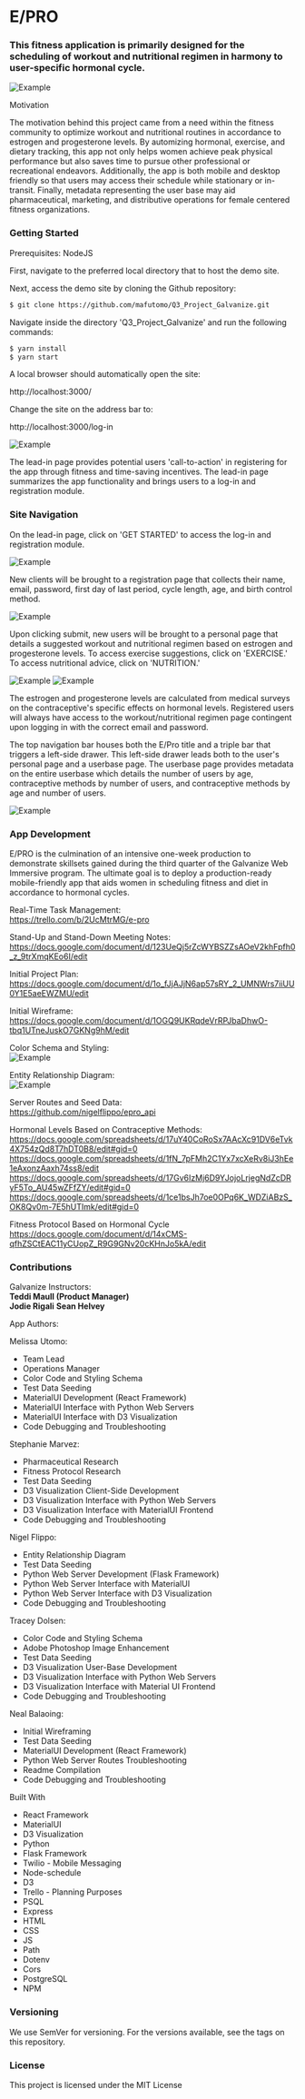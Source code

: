 # E/PRO

### This fitness application is primarily designed for the scheduling of workout and nutritional regimen in harmony to user-specific hormonal cycle.

![Example](readme_files/log-in.png)

Motivation

The motivation behind this project came from a need within the fitness community to optimize workout and nutritional routines in accordance to estrogen and progesterone levels.  By automizing hormonal, exercise, and dietary tracking, this app not only helps women achieve peak physical performance but also saves time to pursue other professional or recreational endeavors.  Additionally, the app is both mobile and desktop friendly so that users may access their schedule while stationary or in-transit.  Finally, metadata representing the user base may aid pharmaceutical, marketing, and distributive operations for female centered fitness organizations.

### Getting Started

Prerequisites: NodeJS

First, navigate to the preferred local directory that to host the demo site.

Next, access the demo site by cloning the Github repository:

```bash
$ git clone https://github.com/mafutomo/Q3_Project_Galvanize.git
```

Navigate inside the directory 'Q3_Project_Galvanize' and run the following commands:
```bash
$ yarn install
$ yarn start
```

A local browser should automatically open the site:

http://localhost:3000/

Change the site on the address bar to:

http://localhost:3000/log-in

![Example](readme_files/lead-in.png)

The lead-in page provides potential users 'call-to-action' in registering for the app through fitness and time-saving incentives.  The lead-in page summarizes the app functionality and brings users to a log-in and registration module.

### Site Navigation

On the lead-in page, click on 'GET STARTED' to access the log-in and registration module.

![Example](readme_files/log-in.png)

New clients will be brought to a registration page that collects their name, email, password, first day of last period, cycle length, age, and birth control method.

![Example](readme_files/register.png)

Upon clicking submit, new users will be brought to a personal page that details a suggested workout and nutritional regimen based on estrogen and progesterone levels.  To access exercise suggestions, click on 'EXERCISE.'  To access nutritional advice, click on 'NUTRITION.'

![Example](readme_files/exercise.png)
![Example](readme_files/nutrition.png)

The estrogen and progesterone levels are calculated from medical surveys on the contraceptive's specific effects on hormonal levels.  Registered users will always have access to the workout/nutritional regimen page contingent upon logging in with the correct email and password.

The top navigation bar houses both the E/Pro title and a triple bar that triggers a left-side drawer.  This left-side drawer leads both to the user's personal page and a userbase page.  The userbase page provides metadata on the entire userbase which details the number of users by age, contraceptive methods by number of users, and contraceptive methods by age and number of users.

![Example](readme_files/userbase.png)

### App Development

E/PRO is the culmination of an intensive one-week production to demonstrate skillsets gained during the third quarter of the Galvanize Web Immersive program.  The ultimate goal is to deploy a production-ready mobile-friendly app that aids women in scheduling fitness and diet in accordance to hormonal cycles.

Real-Time Task Management:  
https://trello.com/b/2UcMtrMG/e-pro

Stand-Up and Stand-Down Meeting Notes:  
https://docs.google.com/document/d/123UeQj5rZcWYBSZZsAOeV2khFpfh0_z_9trXmqKEo6I/edit

Initial Project Plan:  
https://docs.google.com/document/d/1o_fJjAJjN6ap57sRY_2_UMNWrs7iiUU0Y1E5aeEWZMU/edit

Initial Wireframe:  
https://docs.google.com/document/d/1OGQ9UKRqdeVrRPJbaDhwO-tbq1UTneJuskO7GKNg9hM/edit

Color Schema and Styling:  
![Example](readme_files/style.png)

Entity Relationship Diagram:  
![Example](readme_files/erd.png)

Server Routes and Seed Data:  
https://github.com/nigelflippo/epro_api

Hormonal Levels Based on Contraceptive Methods:  
https://docs.google.com/spreadsheets/d/17uY40CoRoSx7AAcXc91DV6eTvk4X754zQd8T7hDT0B8/edit#gid=0  
https://docs.google.com/spreadsheets/d/1fN_7pFMh2C1Yx7xcXeRv8iJ3hEe1eAxonzAaxh74ss8/edit  
https://docs.google.com/spreadsheets/d/17Gv6IzMj6D9YJojoLrjegNdZcDRyF5To_AU45wZFfZY/edit#gid=0  
https://docs.google.com/spreadsheets/d/1ce1bsJh7oe0OPq6K_WDZiABzS_OK8Qv0m-7E5hUTImk/edit#gid=0  

Fitness Protocol Based on Hormonal Cycle  
https://docs.google.com/document/d/14xCMS-qfhZSCtEAC11yCUopZ_R9G9GNv20cKHnJo5kA/edit

### Contributions

Galvanize Instructors:  
**Teddi Maull (Product Manager)**  
**Jodie Rigali**
**Sean Helvey**
  
App Authors:  

Melissa Utomo:
* Team Lead  
* Operations Manager  
* Color Code and Styling Schema
* Test Data Seeding  
* MaterialUI Development (React Framework)
* MaterialUI Interface with Python Web Servers  
* MaterialUI Interface with D3 Visualization  
* Code Debugging and Troubleshooting

Stephanie Marvez:  
* Pharmaceutical Research  
* Fitness Protocol Research  
* Test Data Seeding  
* D3 Visualization Client-Side Development
* D3 Visualization Interface with Python Web Servers
* D3 Visualization Interface with MaterialUI Frontend
* Code Debugging and Troubleshooting

Nigel Flippo:  
* Entity Relationship Diagram  
* Test Data Seeding  
* Python Web Server Development (Flask Framework)
* Python Web Server Interface with MaterialUI
* Python Web Server Interface with D3 Visualization
* Code Debugging and Troubleshooting

Tracey Dolsen:
* Color Code and Styling Schema
* Adobe Photoshop Image Enhancement
* Test Data Seeding
* D3 Visualization User-Base Development
* D3 Visualization Interface with Python Web Servers
* D3 Visualization Interface with Material UI Frontend
* Code Debugging and Troubleshooting

Neal Balaoing:  
* Initial Wireframing  
* Test Data Seeding  
* MaterialUI Development (React Framework)  
* Python Web Server Routes Troubleshooting  
* Readme Compilation  
* Code Debugging and Troubleshooting  

Built With
* React Framework  
* MaterialUI
* D3 Visualization
* Python
* Flask Framework
* Twilio - Mobile Messaging
* Node-schedule
* D3
* Trello - Planning Purposes
* PSQL
* Express
* HTML
* CSS
* JS
* Path
* Dotenv
* Cors
* PostgreSQL
* NPM

### Versioning
We use SemVer for versioning. For the versions available, see the tags on this repository.


### License
This project is licensed under the MIT License
